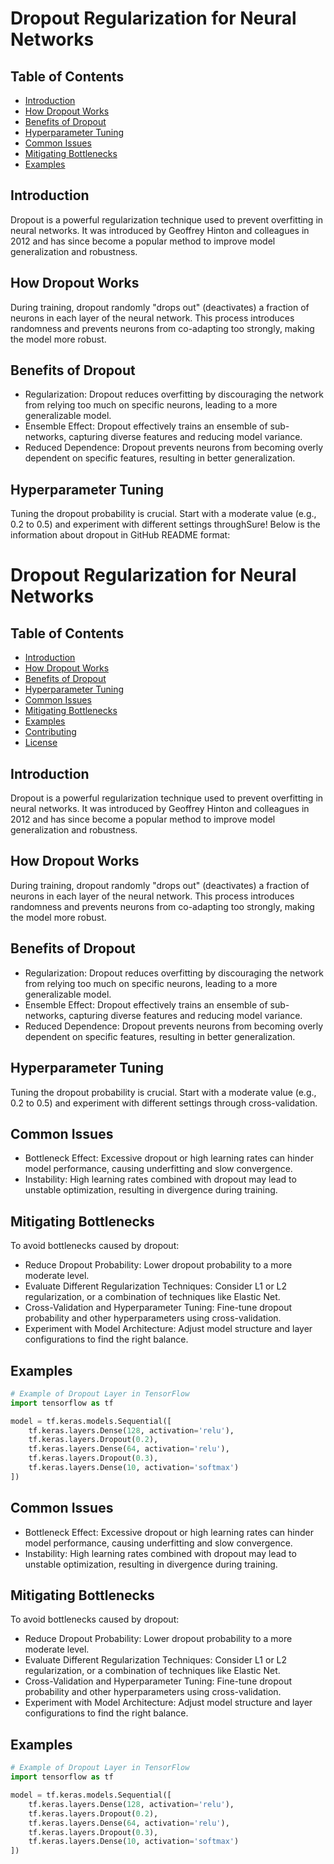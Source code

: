 # Dropout Regularization for Neural Networks

## Table of Contents
- [Introduction](#introduction)
- [How Dropout Works](#how-dropout-works)
- [Benefits of Dropout](#benefits-of-dropout)
- [Hyperparameter Tuning](#hyperparameter-tuning)
- [Common Issues](#common-issues)
- [Mitigating Bottlenecks](#mitigating-bottlenecks)
- [Examples](#examples)

## Introduction
Dropout is a powerful regularization technique used to prevent overfitting in neural networks. It was introduced by Geoffrey Hinton and colleagues in 2012 and has since become a popular method to improve model generalization and robustness.

## How Dropout Works
During training, dropout randomly "drops out" (deactivates) a fraction of neurons in each layer of the neural network. This process introduces randomness and prevents neurons from co-adapting too strongly, making the model more robust.

## Benefits of Dropout
- Regularization: Dropout reduces overfitting by discouraging the network from relying too much on specific neurons, leading to a more generalizable model.
- Ensemble Effect: Dropout effectively trains an ensemble of sub-networks, capturing diverse features and reducing model variance.
- Reduced Dependence: Dropout prevents neurons from becoming overly dependent on specific features, resulting in better generalization.

## Hyperparameter Tuning
Tuning the dropout probability is crucial. Start with a moderate value (e.g., 0.2 to 0.5) and experiment with different settings throughSure! Below is the information about dropout in GitHub README format:

# Dropout Regularization for Neural Networks

## Table of Contents
- [Introduction](#introduction)
- [How Dropout Works](#how-dropout-works)
- [Benefits of Dropout](#benefits-of-dropout)
- [Hyperparameter Tuning](#hyperparameter-tuning)
- [Common Issues](#common-issues)
- [Mitigating Bottlenecks](#mitigating-bottlenecks)
- [Examples](#examples)
- [Contributing](#contributing)
- [License](#license)

## Introduction
Dropout is a powerful regularization technique used to prevent overfitting in neural networks. It was introduced by Geoffrey Hinton and colleagues in 2012 and has since become a popular method to improve model generalization and robustness.

## How Dropout Works
During training, dropout randomly "drops out" (deactivates) a fraction of neurons in each layer of the neural network. This process introduces randomness and prevents neurons from co-adapting too strongly, making the model more robust.

## Benefits of Dropout
- Regularization: Dropout reduces overfitting by discouraging the network from relying too much on specific neurons, leading to a more generalizable model.
- Ensemble Effect: Dropout effectively trains an ensemble of sub-networks, capturing diverse features and reducing model variance.
- Reduced Dependence: Dropout prevents neurons from becoming overly dependent on specific features, resulting in better generalization.

## Hyperparameter Tuning
Tuning the dropout probability is crucial. Start with a moderate value (e.g., 0.2 to 0.5) and experiment with different settings through cross-validation.

## Common Issues
- Bottleneck Effect: Excessive dropout or high learning rates can hinder model performance, causing underfitting and slow convergence.
- Instability: High learning rates combined with dropout may lead to unstable optimization, resulting in divergence during training.

## Mitigating Bottlenecks
To avoid bottlenecks caused by dropout:
- Reduce Dropout Probability: Lower dropout probability to a more moderate level.
- Evaluate Different Regularization Techniques: Consider L1 or L2 regularization, or a combination of techniques like Elastic Net.
- Cross-Validation and Hyperparameter Tuning: Fine-tune dropout probability and other hyperparameters using cross-validation.
- Experiment with Model Architecture: Adjust model structure and layer configurations to find the right balance.

## Examples
```python
# Example of Dropout Layer in TensorFlow
import tensorflow as tf

model = tf.keras.models.Sequential([
    tf.keras.layers.Dense(128, activation='relu'),
    tf.keras.layers.Dropout(0.2),
    tf.keras.layers.Dense(64, activation='relu'),
    tf.keras.layers.Dropout(0.3),
    tf.keras.layers.Dense(10, activation='softmax')
])
```
## Common Issues
- Bottleneck Effect: Excessive dropout or high learning rates can hinder model performance, causing underfitting and slow convergence.
- Instability: High learning rates combined with dropout may lead to unstable optimization, resulting in divergence during training.

## Mitigating Bottlenecks
To avoid bottlenecks caused by dropout:
- Reduce Dropout Probability: Lower dropout probability to a more moderate level.
- Evaluate Different Regularization Techniques: Consider L1 or L2 regularization, or a combination of techniques like Elastic Net.
- Cross-Validation and Hyperparameter Tuning: Fine-tune dropout probability and other hyperparameters using cross-validation.
- Experiment with Model Architecture: Adjust model structure and layer configurations to find the right balance.

## Examples
```python
# Example of Dropout Layer in TensorFlow
import tensorflow as tf

model = tf.keras.models.Sequential([
    tf.keras.layers.Dense(128, activation='relu'),
    tf.keras.layers.Dropout(0.2),
    tf.keras.layers.Dense(64, activation='relu'),
    tf.keras.layers.Dropout(0.3),
    tf.keras.layers.Dense(10, activation='softmax')
])
```
